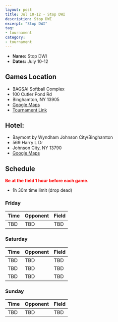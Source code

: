 ```yaml
---
layout: post
title: Jul 10-12 - Stop DWI
description: Stop DWI
excerpt: "Stop DWI"
tag:
- tournament
category:
- tournament
---
```

* **Name:** Stop DWI
* **Dates:** July 10-12

## Games Location
* BAGSAI Softball Complex
* 100 Cutler Pond Rd
* Binghamton, NY 13905
* [Google Maps](https://goo.gl/maps/Vh4kvs1ukZ4EzcjT6)
* [Tournament Link](https://www.tourneyengine.com/sitevisitor/tournament/2020stopdwitournamentofchampions1/home)

## Hotel:
* Baymont by Wyndham Johnson City/Binghamton
* 569 Harry L Dr
* Johnson City, NY 13790
* [Google Maps](https://goo.gl/maps/kEqJL1k4kNE1NcP87)
  
## Schedule
**<span style="color:red">Be at the field 1 hour before each game.</span>**
* 1h 30m time limit (drop dead)

### Friday
| Time     | Opponent       | Field |
|:---      |:---            |:---   |
| TBD      | TBD            |TBD    |

### Saturday

| Time     | Opponent       | Field |
|:---      |:---            |:---   |
| TBD      | TBD            |TBD    |
| TBD      | TBD            |TBD    |
| TBD      | TBD            |TBD    |

### Sunday

| Time | Opponent | Field |
|:---      |:---   |:---  |
| TBD      | TBD            |TBD    |
